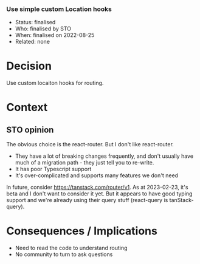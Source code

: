 ### Use simple custom Location hooks

* Status: finalised
* Who:  finalised by STO
* When: finalised on 2022-08-25
* Related: none


# Decision

Use custom locaiton hooks for routing.


# Context

## STO opinion

The obvious choice is the react-router.
But I don't like react-router.

* They have a lot of breaking changes frequently,
  and don't usually have much of a migration path - they just tell you to
  re-write.
* It has poor Typescript support
* It's over-complicated and supports many features we don't need 

In future, consider https://tanstack.com/router/v1.  As at 2023-02-23, it's 
beta and I don't want to consider it yet.  But it appears to have good typing
support and we're already using their query stuff (react-query is 
tanStack-query).

# Consequences / Implications

* Need to read the code to understand routing
* No community to turn to ask questions

